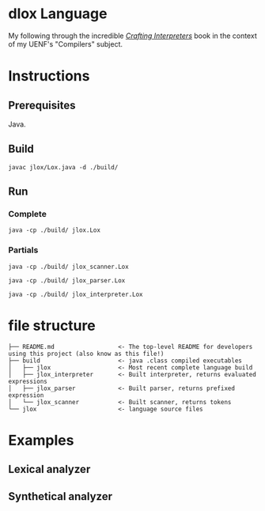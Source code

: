 # dlox Language
My following through the incredible [*Crafting Interpreters*](https://craftinginterpreters.com/contents.html) book in the context of my UENF's "Compilers" subject. 

# Instructions

## Prerequisites
Java.

## Build
``` 
javac jlox/Lox.java -d ./build/
```
## Run 
### Complete
``` 
java -cp ./build/ jlox.Lox
```
### Partials
``` 
java -cp ./build/ jlox_scanner.Lox
```
``` 
java -cp ./build/ jlox_parser.Lox
```
``` 
java -cp ./build/ jlox_interpreter.Lox
```
# file structure
    ├── README.md                  <- The top-level README for developers using this project (also know as this file!)
    ├── build                      <- java .class compiled executables
    │   ├── jlox                   <- Most recent complete language build
    │   ├── jlox_interpreter       <- Built interpreter, returns evaluated expressions
    │   ├── jlox_parser            <- Built parser, returns prefixed expression   
    │   └── jlox_scanner           <- Built scanner, returns tokens  
    └── jlox                       <- language source files 
# Examples
## Lexical analyzer
## Synthetical analyzer